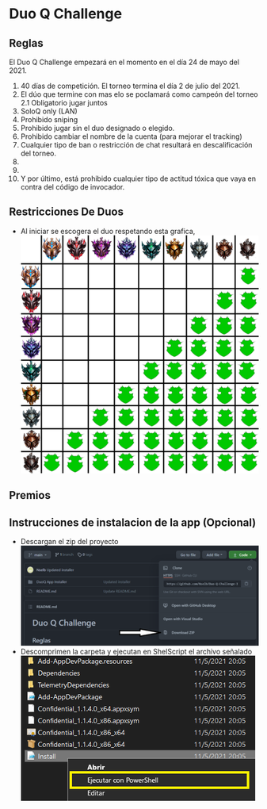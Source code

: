 # Duo Q Challenge
## Reglas
El Duo Q Challenge empezará en el momento en el día 24 de mayo del 2021.

1. 40 días de competición. El torneo termina el día 2 de julio del 2021.
2. El dúo que termine con mas elo se poclamará como campeón del torneo
2.1 Obligatorio jugar juntos
3. SoloQ only (LAN)
4. Prohibido sniping
5. Prohibido jugar sin el duo designado o elegido.
6. Prohibido cambiar el nombre de la cuenta (para mejorar el tracking)
7. Cualquier tipo de ban o restricción de chat resultará en descalificación del torneo. 
8. 
9.
10. Y por último, está prohibido cualquier tipo de actitud tóxica que vaya en contra del código de invocador.

## Restricciones De Duos
- Al iniciar se escogera el duo respetando esta grafica, 
![Ranked Restrictions](https://github.com/Nselb/Duo-Q-Challenge-Info/blob/main/Assets/RestriccionesElo.png)
## Premios

## Instrucciones de instalacion de la app (Opcional)
- Descargan el zip del proyecto
![Primer paso](https://github.com/Nselb/Duo-Q-Challenge-Info/blob/main/Assets/Screen1.png)
- Descomprimen la carpeta y ejecutan en ShelScript el archivo señalado
![Segundo paso](https://github.com/Nselb/Duo-Q-Challenge-Info/blob/main/Assets/Screen2.png)
